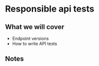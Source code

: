 # Responsible api tests

## What we will cover

- Endpoint versions
- How to write API tests

## Notes
